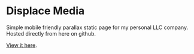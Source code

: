 # Displace Media

Simple mobile friendly parallax static page for my personal LLC company. Hosted directly from here on github.

[View it here](https://displacedigital.com).
